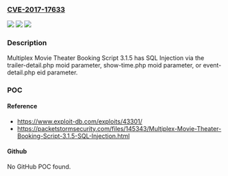 ### [CVE-2017-17633](https://cve.mitre.org/cgi-bin/cvename.cgi?name=CVE-2017-17633)
![](https://img.shields.io/static/v1?label=Product&message=n%2Fa&color=blue)
![](https://img.shields.io/static/v1?label=Version&message=n%2Fa&color=blue)
![](https://img.shields.io/static/v1?label=Vulnerability&message=n%2Fa&color=brighgreen)

### Description

Multiplex Movie Theater Booking Script 3.1.5 has SQL Injection via the trailer-detail.php moid parameter, show-time.php moid parameter, or event-detail.php eid parameter.

### POC

#### Reference
- https://www.exploit-db.com/exploits/43301/
- https://packetstormsecurity.com/files/145343/Multiplex-Movie-Theater-Booking-Script-3.1.5-SQL-Injection.html

#### Github
No GitHub POC found.

